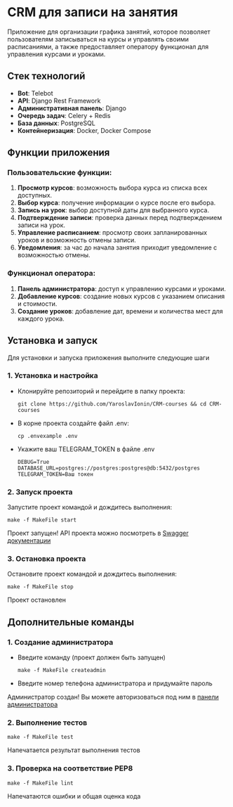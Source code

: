 # CRM для записи на занятия

Приложение для организации графика занятий, которое позволяет пользователям записываться на курсы и управлять своими расписаниями, а также предоставляет оператору функционал для управления курсами и уроками.
## Стек технологий
- **Bot**: Telebot
- **API**: Django Rest Framework
- **Административная панель**: Django
- **Очередь задач**: Celery + Redis
- **База данных**: PostgreSQL
- **Контейнеризация**: Docker, Docker Compose
## Функции приложения

### Пользовательские функции:
1. **Просмотр курсов**: возможность выбора курса из списка всех доступных.
2. **Выбор курса**: получение информации о курсе после его выбора.
3. **Запись на урок**: выбор доступной даты для выбранного курса.
4. **Подтверждение записи**: проверка данных перед подтверждением записи на урок.
5. **Управление расписанием**: просмотр своих запланированных уроков и возможность отмены записи.
6. **Уведомления**: за час до начала занятия приходит уведомление с возможностью отмены.

### Функционал оператора:
1. **Панель администратора**: доступ к управлению курсами и уроками.
2. **Добавление курсов**: создание новых курсов с указанием описания и стоимости.
3. **Создание уроков**: добавление дат, времени и количества мест для каждого урока.

## Установка и запуск

Для установки и запуска приложения выполните следующие шаги

### 1. Установка и настройка
- Клонируйте репозиторий и перейдите в папку проекта:
    ```shell
    git clone https://github.com/YaroslavIonin/CRM-courses && cd CRM-courses
    ```
- В корне проекта создайте файл .env:
    ```shell
    cp .envexample .env
    ```
- Укажите ваш TELEGRAM_TOKEN в файле .env
    ```text
    DEBUG=True
    DATABASE_URL=postgres://postgres:postgres@db:5432/postgres
    TELEGRAM_TOKEN=Ваш токен
    ```
### 2. Запуск проекта
Запустите проект командой и дождитесь выполнения:
  ```shell
  make -f MakeFile start
  ```

Проект запущен! API проекта можно посмотреть в [Swagger документации](http://0.0.0.0:8000/swagger)

### 3. Остановка проекта
Остановите проект командой и дождитесь выполнения:
  ```shell
  make -f MakeFile stop
  ```
Проект остановлен

## Дополнительные команды

### 1. Создание администратора
- Введите команду (проект должен быть запущен)
  ```shell
  make -f MakeFile createadmin
  ```
- Введите номер телефона администратора и придумайте пароль

Администратор создан! Вы можете авторизоваться под ним в [панели администратора](http://0.0.0.0:8000/admin)

### 2. Выполнение тестов
  ```shell
  make -f MakeFile test
  ```
Напечатается результат выполнения тестов

### 3. Проверка на соответствие PEP8
  ```shell
  make -f MakeFile lint
  ```
Напечатаются ошибки и общая оценка кода